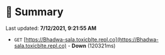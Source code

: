 # 📖 Summary
Last updated: **7/12/2021, 9:21:55 AM**

- `GET` [https://Bhadwa-sala.toxicblte.repl.co](https://Bhadwa-sala.toxicblte.repl.co) - **Down** (120321ms)
